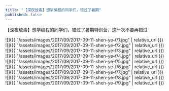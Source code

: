 ```yaml
---
title: "【深夜放毒】想学编程的同学们，错过了暑期"
published: false
---
```

【深夜放毒】想学编程的同学们，错过了暑期特训营，这一次不要再错过



![]({{ "/assets/images/2017/09/2017-09-11-shen-ye-f/1.jpg" | relative_url }})
![]({{ "/assets/images/2017/09/2017-09-11-shen-ye-f/2.jpg" | relative_url }})
![]({{ "/assets/images/2017/09/2017-09-11-shen-ye-f/3.jpg" | relative_url }})
![]({{ "/assets/images/2017/09/2017-09-11-shen-ye-f/4.jpg" | relative_url }})
![]({{ "/assets/images/2017/09/2017-09-11-shen-ye-f/5.jpg" | relative_url }})
![]({{ "/assets/images/2017/09/2017-09-11-shen-ye-f/6.jpg" | relative_url }})
![]({{ "/assets/images/2017/09/2017-09-11-shen-ye-f/7.jpg" | relative_url }})
![]({{ "/assets/images/2017/09/2017-09-11-shen-ye-f/8.jpg" | relative_url }})
![]({{ "/assets/images/2017/09/2017-09-11-shen-ye-f/9.jpg" | relative_url }})
